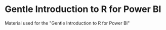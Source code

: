 # Gentle Introduction to R for Power BI
Material used for the "Gentle Introduction to R for Power BI"
